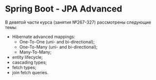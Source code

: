 # Spring Boot - JPA Advanced

В девятой части курса (занятия №267-327) рассмотрены следующие темы:
- Hibernate advanced mappings:
  - One-To-One (uni- and bi-directional);
  - One-To-Many (uni- and bi-directional);
  - Many-To-Many;
- entity lifecycle;
- cascading types;
- fetch types;
- join fetch queries.